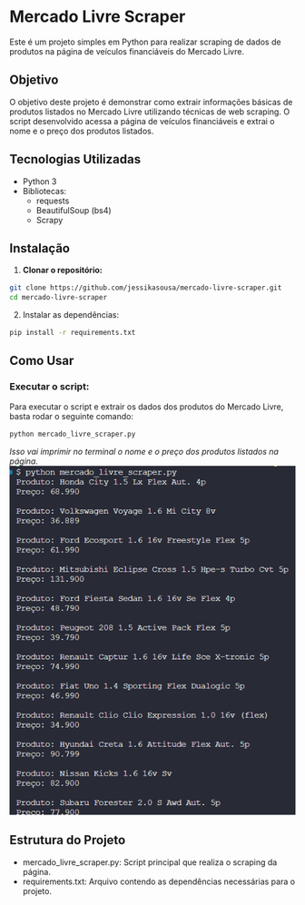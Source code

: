 # Mercado Livre Scraper

Este é um projeto simples em Python para realizar scraping de dados de produtos na página de veículos financiáveis do Mercado Livre.

## Objetivo

O objetivo deste projeto é demonstrar como extrair informações básicas de produtos listados no Mercado Livre utilizando técnicas de web scraping. O script desenvolvido acessa a página de veículos financiáveis e extrai o nome e o preço dos produtos listados.

## Tecnologias Utilizadas

- Python 3
- Bibliotecas:
  - requests
  - BeautifulSoup (bs4)
  - Scrapy

## Instalação

1. **Clonar o repositório:**

  ```bash
  git clone https://github.com/jessikasousa/mercado-livre-scraper.git
  cd mercado-livre-scraper
  ```

2. Instalar as dependências:
  ```bash
  pip install -r requirements.txt
  ```

## Como Usar
### Executar o script:

Para executar o script e extrair os dados dos produtos do Mercado Livre, basta rodar o seguinte comando:
  ```bash
python mercado_livre_scraper.py
   ```
*Isso vai imprimir no terminal o nome e o preço dos produtos listados na página.*
![Resultado](image.png)

## Estrutura do Projeto
- mercado_livre_scraper.py: Script principal que realiza o scraping da página.
- requirements.txt: Arquivo contendo as dependências necessárias para o projeto.
